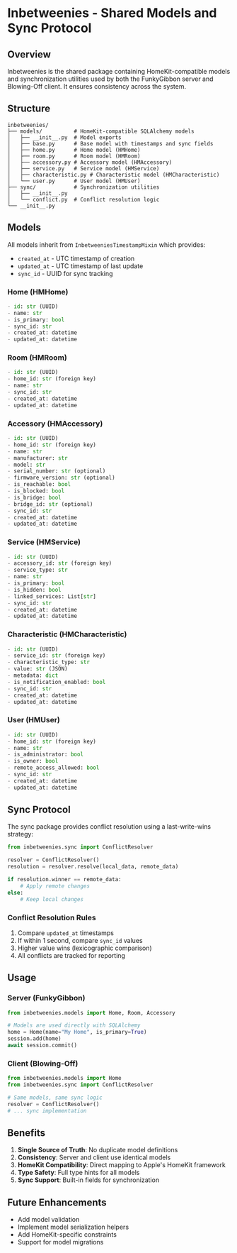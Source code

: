 # Inbetweenies - Shared Models and Sync Protocol

## Overview

Inbetweenies is the shared package containing HomeKit-compatible models and synchronization utilities used by both the FunkyGibbon server and Blowing-Off client. It ensures consistency across the system.

## Structure

```
inbetweenies/
├── models/          # HomeKit-compatible SQLAlchemy models
│   ├── __init__.py  # Model exports
│   ├── base.py      # Base model with timestamps and sync fields
│   ├── home.py      # Home model (HMHome)
│   ├── room.py      # Room model (HMRoom)
│   ├── accessory.py # Accessory model (HMAccessory)
│   ├── service.py   # Service model (HMService)
│   ├── characteristic.py # Characteristic model (HMCharacteristic)
│   └── user.py      # User model (HMUser)
├── sync/            # Synchronization utilities
│   ├── __init__.py
│   └── conflict.py  # Conflict resolution logic
└── __init__.py
```

## Models

All models inherit from `InbetweeniesTimestampMixin` which provides:
- `created_at` - UTC timestamp of creation
- `updated_at` - UTC timestamp of last update
- `sync_id` - UUID for sync tracking

### Home (HMHome)
```python
- id: str (UUID)
- name: str
- is_primary: bool
- sync_id: str
- created_at: datetime
- updated_at: datetime
```

### Room (HMRoom)
```python
- id: str (UUID)
- home_id: str (foreign key)
- name: str
- sync_id: str
- created_at: datetime
- updated_at: datetime
```

### Accessory (HMAccessory)
```python
- id: str (UUID)
- home_id: str (foreign key)
- name: str
- manufacturer: str
- model: str
- serial_number: str (optional)
- firmware_version: str (optional)
- is_reachable: bool
- is_blocked: bool
- is_bridge: bool
- bridge_id: str (optional)
- sync_id: str
- created_at: datetime
- updated_at: datetime
```

### Service (HMService)
```python
- id: str (UUID)
- accessory_id: str (foreign key)
- service_type: str
- name: str
- is_primary: bool
- is_hidden: bool
- linked_services: List[str]
- sync_id: str
- created_at: datetime
- updated_at: datetime
```

### Characteristic (HMCharacteristic)
```python
- id: str (UUID)
- service_id: str (foreign key)
- characteristic_type: str
- value: str (JSON)
- metadata: dict
- is_notification_enabled: bool
- sync_id: str
- created_at: datetime
- updated_at: datetime
```

### User (HMUser)
```python
- id: str (UUID)
- home_id: str (foreign key)
- name: str
- is_administrator: bool
- is_owner: bool
- remote_access_allowed: bool
- sync_id: str
- created_at: datetime
- updated_at: datetime
```

## Sync Protocol

The sync package provides conflict resolution using a last-write-wins strategy:

```python
from inbetweenies.sync import ConflictResolver

resolver = ConflictResolver()
resolution = resolver.resolve(local_data, remote_data)

if resolution.winner == remote_data:
    # Apply remote changes
else:
    # Keep local changes
```

### Conflict Resolution Rules

1. Compare `updated_at` timestamps
2. If within 1 second, compare `sync_id` values
3. Higher value wins (lexicographic comparison)
4. All conflicts are tracked for reporting

## Usage

### Server (FunkyGibbon)
```python
from inbetweenies.models import Home, Room, Accessory

# Models are used directly with SQLAlchemy
home = Home(name="My Home", is_primary=True)
session.add(home)
await session.commit()
```

### Client (Blowing-Off)
```python
from inbetweenies.models import Home
from inbetweenies.sync import ConflictResolver

# Same models, same sync logic
resolver = ConflictResolver()
# ... sync implementation
```

## Benefits

1. **Single Source of Truth**: No duplicate model definitions
2. **Consistency**: Server and client use identical models
3. **HomeKit Compatibility**: Direct mapping to Apple's HomeKit framework
4. **Type Safety**: Full type hints for all models
5. **Sync Support**: Built-in fields for synchronization

## Future Enhancements

- Add model validation
- Implement model serialization helpers
- Add HomeKit-specific constraints
- Support for model migrations